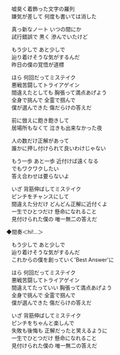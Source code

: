 　嘘臭く着飾った文字の羅列  
　嫌気が差して 何度も書いては消した

　真っ新なノート いつの間にか  
　試行錯誤で 黒く 滲んでいたけど

　もう少しで あと少しで  
　辿り着けそうな気がするんだ  
　昨日の僕の覚悟が道標

　ほら 何回だってミステイク  
　悪戦苦闘してトライアゲイン  
　間違えたとしても 胸張って満点あげよう  
　全身で挑んで 全霊で掴んで  
　僕が選んできた 傷だらけの答えだ

　前に倣えに飽き飽きして  
　居場所もなくて 泣きも出来なかった夜

　人の数だけ正解があって  
　誰かに押し付けられて良いわけじゃない

　もう一歩 あと一歩 近付けば遠くなる  
　でもワクワクしたい  
　答え合わせは要らないよ  

　いざ 背筋伸ばしてミステイク  
　ピンチをチャンスにして  
　間違えた分だけ どんどん正解に近付くよ  
　一生でひとつだけ 懸命になれること  
　見付けられた僕の 唯一無二の答えだ

◆間奏＜hi!…＞

　もう少しで あと少しで  
　辿り着けそうな気がするんだ  
　これからの僕を創っていく'Best Answer'に  

　ほら 何回だってミステイク  
　悪戦苦闘してトライアゲイン  
　間違えてたっていい 胸張って満点あげよう  
　全身で挑んで 全霊で掴んで  
　僕が選んできた 傷だらけの答えだ

　いざ 背筋伸ばしてミステイク  
　ピンチをちゃんと楽しんで  
　失敗も後悔も 正解だったと笑えるように  
　一生でひとつだけ 懸命になれること  
　見付けられた僕の 唯一無二の答えだ
